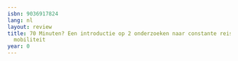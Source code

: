```yaml
---
isbn: 9036917824
lang: nl
layout: review
title: 70 Minuten? Een introductie op 2 onderzoeken naar constante reistijd en virtuele
  mobiliteit
year: 0
---
```

